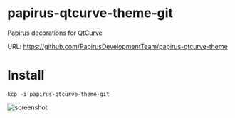 papirus-qtcurve-theme-git
==================
Papirus decorations for QtCurve

URL: https://github.com/PapirusDevelopmentTeam/papirus-qtcurve-theme

# Install
```
kcp -i papirus-qtcurve-theme-git
```

![screenshot](https://raw.githubusercontent.com/varlesh/papirus-suite/41977eb7191d2c336b08f3a78fc34a941458fe48/papirus-pack-qtcurve-preview.png)
